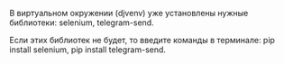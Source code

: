 В виртуальном окружении (djvenv) уже установлены нужные библиотеки: selenium, telegram-send.

Если этих библиотек не будет, то введите команды в терминале: pip install selenium, pip install telegram-send.
